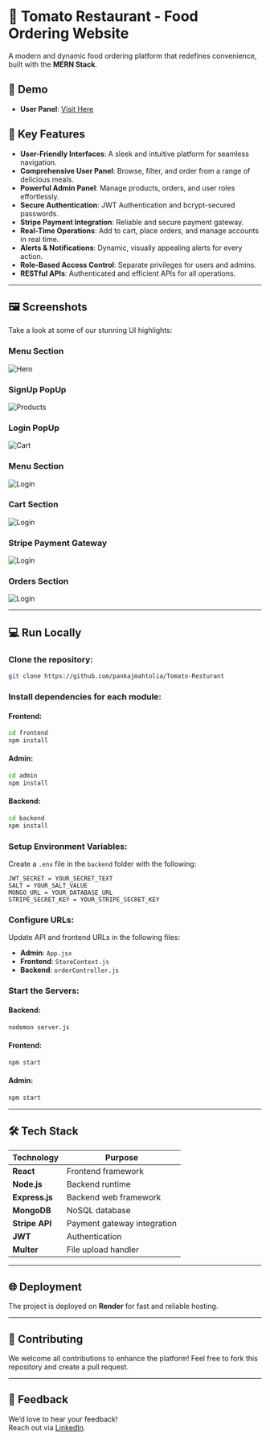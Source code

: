 
# 🍅 Tomato Restaurant - Food Ordering Website  
A modern and dynamic food ordering platform that redefines convenience, built with the **MERN Stack**.

## 🌟 Demo  
- **User Panel**: [Visit Here](https://tomato-resturant.onrender.com/)  

## 🚀 Key Features  
- **User-Friendly Interfaces**: A sleek and intuitive platform for seamless navigation.  
- **Comprehensive User Panel**: Browse, filter, and order from a range of delicious meals.  
- **Powerful Admin Panel**: Manage products, orders, and user roles effortlessly.  
- **Secure Authentication**: JWT Authentication and bcrypt-secured passwords.  
- **Stripe Payment Integration**: Reliable and secure payment gateway.  
- **Real-Time Operations**: Add to cart, place orders, and manage accounts in real time.  
- **Alerts & Notifications**: Dynamic, visually appealing alerts for every action.  
- **Role-Based Access Control**: Separate privileges for users and admins.  
- **RESTful APIs**: Authenticated and efficient APIs for all operations.  

---

## 🖼️ Screenshots  
Take a look at some of our stunning UI highlights:

### Menu Section  
![Hero](https://github.com/pankajmahtolia/Tomato-Resturant/blob/main/assets/git_assets/Header.png)  

### SignUp PopUp  
![Products](https://github.com/pankajmahtolia/Tomato-Resturant/blob/main/assets/git_assets/Sign-Up.png)  

### Login PopUp  
![Cart](https://github.com/pankajmahtolia/Tomato-Resturant/blob/main/assets/git_assets/Login.png)  

### Menu Section  
![Login](https://github.com/pankajmahtolia/Tomato-Resturant/blob/main/assets/git_assets/Menu.png) 

### Cart Section  
![Login](https://github.com/pankajmahtolia/Tomato-Resturant/blob/main/assets/git_assets/Cart.png) 

### Stripe Payment Gateway   
![Login](https://github.com/pankajmahtolia/Tomato-Resturant/blob/main/assets/git_assets/StripePayment.png) 

### Orders Section  
![Login](https://github.com/pankajmahtolia/Tomato-Resturant/blob/main/assets/git_assets/FoodProcessing.png) 


---

## 💻 Run Locally  

### Clone the repository:  
```bash
git clone https://github.com/pankajmahtolia/Tomato-Resturant
```

### Install dependencies for each module:  

#### Frontend:  
```bash
cd frontend  
npm install  
```

#### Admin:  
```bash
cd admin  
npm install  
```

#### Backend:  
```bash
cd backend  
npm install  
```

### Setup Environment Variables:  
Create a `.env` file in the `backend` folder with the following:  
```plaintext
JWT_SECRET = YOUR_SECRET_TEXT  
SALT = YOUR_SALT_VALUE  
MONGO_URL = YOUR_DATABASE_URL  
STRIPE_SECRET_KEY = YOUR_STRIPE_SECRET_KEY  
```

### Configure URLs:  
Update API and frontend URLs in the following files:  
- **Admin**: `App.jsx`  
- **Frontend**: `StoreContext.js`  
- **Backend**: `orderController.js`  

### Start the Servers:  

#### Backend:  
```bash
nodemon server.js  
```

#### Frontend:  
```bash
npm start  
```

#### Admin:  
```bash
npm start  
```

---

## 🛠️ Tech Stack  

| **Technology**        | **Purpose**                                       |  
|------------------------|---------------------------------------------------|  
| **React**             | Frontend framework                                |  
| **Node.js**           | Backend runtime                                   |  
| **Express.js**        | Backend web framework                             |  
| **MongoDB**           | NoSQL database                                   |  
| **Stripe API**        | Payment gateway integration                       |  
| **JWT**               | Authentication                                   |  
| **Multer**            | File upload handler                              |  

---

## 🌐 Deployment  
The project is deployed on **Render** for fast and reliable hosting.  

---

## 🤝 Contributing  
We welcome all contributions to enhance the platform! Feel free to fork this repository and create a pull request.  

---

## 📢 Feedback  
We’d love to hear your feedback!  
Reach out via [LinkedIn](https://www.linkedin.com/in/mahtoliapankaj/).  
